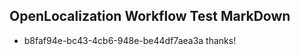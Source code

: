 ## OpenLocalization Workflow Test MarkDown
* b8faf94e-bc43-4cb6-948e-be44df7aea3a thanks!

<!--HONumber=Jul16_HO4-->


